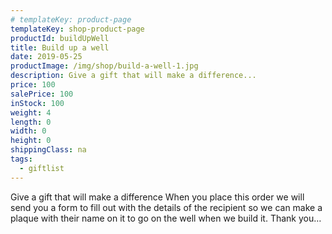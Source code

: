 ```yaml
---
# templateKey: product-page
templateKey: shop-product-page
productId: buildUpWell
title: Build up a well
date: 2019-05-25
productImage: /img/shop/build-a-well-1.jpg
description: Give a gift that will make a difference...
price: 100
salePrice: 100
inStock: 100
weight: 4
length: 0
width: 0
height: 0
shippingClass: na
tags:
  - giftlist
---
```


Give a gift that will make a difference When you place this order we will send you a form to fill out with the details of the recipient so we can make a plaque with their name on it to go on the well when we build it. Thank you…
